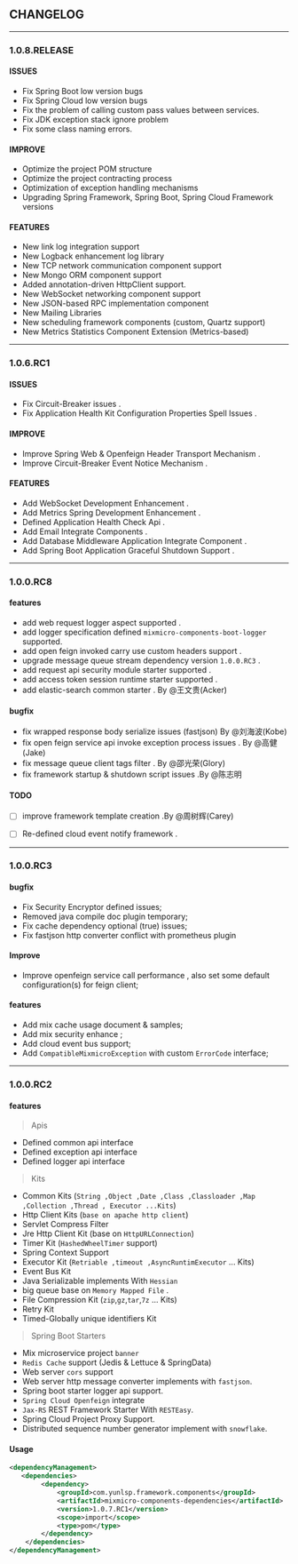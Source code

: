 ## CHANGELOG

--------
### 1.0.8.RELEASE

#### ISSUES

- Fix Spring Boot low version bugs
- Fix Spring Cloud low version bugs
- Fix the problem of calling custom pass values between services.
- Fix JDK exception stack ignore problem
- Fix some class naming errors.

#### IMPROVE

- Optimize the project POM structure
- Optimize the project contracting process
- Optimization of exception handling mechanisms
- Upgrading Spring Framework, Spring Boot, Spring Cloud Framework versions

#### FEATURES

- New link log integration support
- New Logback enhancement log library
- New TCP network communication component support
- New Mongo ORM component support
- Added annotation-driven HttpClient support.
- New WebSocket networking component support
- New JSON-based RPC implementation component
- New Mailing Libraries
- New scheduling framework components (custom, Quartz support)
- New Metrics Statistics Component Extension (Metrics-based)

--------
### 1.0.6.RC1

#### ISSUES

- Fix Circuit-Breaker issues .
- Fix Application Health Kit Configuration Properties Spell Issues .

#### IMPROVE

- Improve Spring Web & Openfeign Header Transport Mechanism .
- Improve Circuit-Breaker Event Notice Mechanism .

#### FEATURES

- Add WebSocket Development Enhancement .
- Add Metrics Spring Development Enhancement .
- Defined Application Health Check Api .
- Add Email Integrate Components .
- Add Database Middleware Application Integrate Component .
- Add Spring Boot Application Graceful Shutdown Support .

--------
### 1.0.0.RC8

#### features
- add web request logger aspect supported .
- add logger specification defined `mixmicro-components-boot-logger` supported. 
- add open feign invoked carry use custom headers support .
- upgrade message queue stream dependency version `1.0.0.RC3` .
- add request api security module starter supported .
- add access token session runtime starter supported .
- add elastic-search common starter . By @王文贵(Acker)

#### bugfix
- fix wrapped response body serialize issues (fastjson) By @刘海波(Kobe)
- fix open feign service api invoke exception process issues . By @高健(Jake)
- fix message queue client tags filter . By @邵光荣(Glory)
- fix framework startup & shutdown script issues .By @陈志明

#### TODO
- [ ] improve framework template creation .By @周树辉(Carey)
- [ ] Re-defined cloud event notify framework .


--------
### 1.0.0.RC3

#### bugfix

- Fix Security Encryptor defined issues;
- Removed java compile doc plugin temporary;
- Fix cache dependency optional (true) issues;
- Fix fastjson http converter conflict with prometheus plugin

#### Improve

- Improve openfeign service call performance , also set some default configuration(s) for feign client;

#### features

- Add mix cache usage document & samples;
- Add mix security enhance ;
- Add cloud event bus support;
- Add `CompatibleMixmicroException` with custom `ErrorCode` interface;


--------
### 1.0.0.RC2

#### features

> Apis

- Defined common api interface
- Defined exception api interface
- Defined logger api interface

> Kits

- Common Kits (`String ,Object ,Date ,Class ,Classloader ,Map ,Collection ,Thread , Executor ...Kits`)
- Http Client Kits (`base on apache http client`)
- Servlet Compress Filter
- Jre Http Client Kit (base on `HttpURLConnection`)
- Timer Kit (`HashedWheelTimer` support)
- Spring Context Support
- Executor Kit (`Retriable ,timeout ,AsyncRuntimExecutor` ... Kits)
- Event Bus Kit
- Java Serializable implements With `Hessian`
- big queue base on `Memory Mapped File` .
- File Compression Kit (`zip`,`gz`,`tar`,`7z` ... Kits)
- Retry Kit
- Timed-Globally unique identifiers Kit

> Spring Boot Starters

- Mix microservice project `banner`
- `Redis Cache` support (Jedis & Lettuce & SpringData)
- Web server `cors` support
- Web server http message converter implements with `fastjson`.
- Spring boot starter logger api support.
- `Spring Cloud Openfeign` integrate
- `Jax-RS` REST Framework Starter With `RESTEasy`.
- Spring Cloud Project Proxy Support.
- Distributed sequence number generator implement with `snowflake`.

#### Usage

```xml
<dependencyManagement>
   <dependencies>
        <dependency>
            <groupId>com.yunlsp.framework.components</groupId>
            <artifactId>mixmicro-components-dependencies</artifactId>
            <version>1.0.7.RC1</version>
            <scope>import</scope>
            <type>pom</type>
        </dependency>               
    </dependencies>
</dependencyManagement>

```